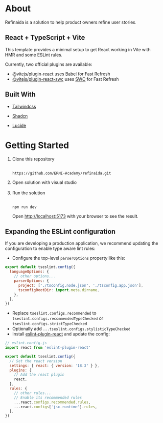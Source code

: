 # About

Refinaida is a solution to help product owners refine user stories.

## React + TypeScript + Vite

This template provides a minimal setup to get React working in Vite with HMR and some ESLint rules.

Currently, two official plugins are available:

- [@vitejs/plugin-react](https://github.com/vitejs/vite-plugin-react/blob/main/packages/plugin-react/README.md) uses [Babel](https://babeljs.io/) for Fast Refresh
- [@vitejs/plugin-react-swc](https://github.com/vitejs/vite-plugin-react-swc) uses [SWC](https://swc.rs/) for Fast Refresh

## Built With

<ul>
<li><p><a href="https://tailwindcss.com/"> Tailwindcss</a></p></li>
<li><p><a href="https://ui.shadcn.com/"> Shadcn</a></p></li>
<li><p><a href="https://lucide.dev/"> Lucide</a></p></li>
</ul>

# Getting Started

<ol>
  <li>Clone this repository</li>
  <br/>
  <pre><code>https://github.com/ERNI-Academy/refinaida.git</code></pre>
  <li>Open solution with visual studio</li>
  <br/>
  <li>Run the solution</li>
  <br/>
  <pre><code>npm run dev</code></pre>
  <p>Open <a href="http://localhost:5173"> http://localhost:5173</a> with your browser to see the result.</p>
</ol>

## Expanding the ESLint configuration

If you are developing a production application, we recommend updating the configuration to enable type aware lint rules:

- Configure the top-level `parserOptions` property like this:

```js
export default tseslint.config({
  languageOptions: {
    // other options...
    parserOptions: {
      project: ['./tsconfig.node.json', './tsconfig.app.json'],
      tsconfigRootDir: import.meta.dirname,
    },
  },
})
```

- Replace `tseslint.configs.recommended` to `tseslint.configs.recommendedTypeChecked` or `tseslint.configs.strictTypeChecked`
- Optionally add `...tseslint.configs.stylisticTypeChecked`
- Install [eslint-plugin-react](https://github.com/jsx-eslint/eslint-plugin-react) and update the config:

```js
// eslint.config.js
import react from 'eslint-plugin-react'

export default tseslint.config({
  // Set the react version
  settings: { react: { version: '18.3' } },
  plugins: {
    // Add the react plugin
    react,
  },
  rules: {
    // other rules...
    // Enable its recommended rules
    ...react.configs.recommended.rules,
    ...react.configs['jsx-runtime'].rules,
  },
})
```

